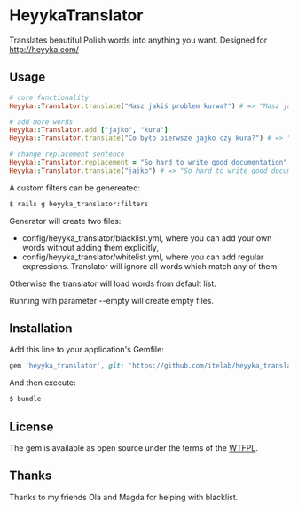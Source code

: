 # HeyykaTranslator

Translates beautiful Polish words into anything you want. Designed for http://heyyka.com/

## Usage

```ruby
# core functionality
Heyyka::Translator.translate("Masz jakiś problem kurwa?") # => "Masz jakiś problem Heyyka 😁?"

# add more words
Heyyka::Translator.add ["jajko", "kura"]
Heyyka::Translator.translate("Co było pierwsze jajko czy kura?") # => "Co było pierwsze Heyyka 😁 czy Heyyka 😁?"

# change replacement sentence
Heyyka::Translator.replacement = "So hard to write good documentation"
Heyyka::Translator.translate("jajko") # => "So hard to write good documentation"
```

A custom filters can be genereated:

```bash
$ rails g heyyka_translator:filters
```

Generator will create two files:
- config/heyyka_translator/blacklist.yml, where you can add your own words without adding them explicitly,
- config/heyyka_translator/whitelist.yml, where you can add regular expressions. Translator will ignore all words which match any of them.

Otherwise the translator will load words from default list.

Running with parameter --empty will create empty files.

## Installation

Add this line to your application's Gemfile:

```ruby
gem 'heyyka_translator', git: 'https://github.com/itelab/heyyka_translator.git'
```

And then execute:
```bash
$ bundle
```

## License

The gem is available as open source under the terms of the [WTFPL](http://www.wtfpl.net/about/).

## Thanks

Thanks to my friends Ola and Magda for helping with blacklist.
